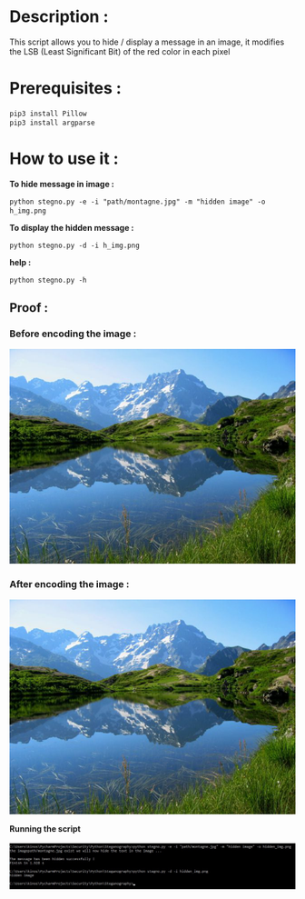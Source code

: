 # Description :
This script allows you to hide / display a message in an image, it modifies the LSB (Least Significant Bit) of the red color in each pixel

# Prerequisites :

```
pip3 install Pillow
pip3 install argparse
```

# How to use it :

**To hide message in image :**
```
python stegno.py -e -i "path/montagne.jpg" -m "hidden image" -o h_img.png
```

**To display the hidden message :**
```
python stegno.py -d -i h_img.png
```

**help :**
```
python stegno.py -h
```

## Proof :

### Before encoding the image :
<img src="montagne.jpg">

### After encoding the image :
<img src="img/hidden_img.png">

**Running the script**
<br>
<br>
<img src="img/proove.jpg">
